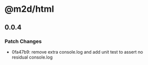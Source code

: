 # @m2d/html

## 0.0.4

### Patch Changes

- 0fa47b9: remove extra console.log and add unit test to assert no residual console.log
